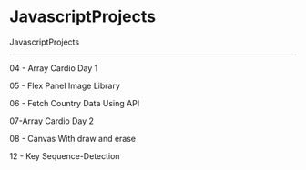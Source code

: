 # JavascriptProjects
JavascriptProjects

--------------------------------
04 - Array Cardio Day 1

05 - Flex Panel Image Library 

06 - Fetch Country Data Using API

07-Array Cardio Day 2

08 - Canvas With draw and erase 

12 - Key Sequence-Detection
